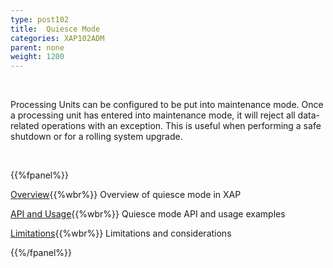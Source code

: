 ```yaml
---
type: post102
title:  Quiesce Mode
categories: XAP102ADM
parent: none
weight: 1200
---
```


<br>

Processing Units can be configured to be put into maintenance mode. Once a processing unit has entered into maintenance mode, it will reject all data-related operations with an exception.
This is useful when performing a safe shutdown or for a rolling system upgrade.

<br>

{{%fpanel%}}

[Overview](./quiesce-overview.html){{%wbr%}}
Overview of quiesce mode in XAP

[API and Usage](./quiesce-pu-api.html){{%wbr%}}
Quiesce mode API and usage examples

[Limitations](./quiesce-limitations.html){{%wbr%}}
Limitations and considerations

{{%/fpanel%}}
